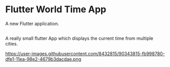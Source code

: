 # Flutter World Time App 

A new Flutter application.

## 

A really small flutter App which displays the current time from multiple cities.

https://user-images.githubusercontent.com/8432815/90343815-fb998780-dfe1-11ea-98e2-4679b3dacdae.png

